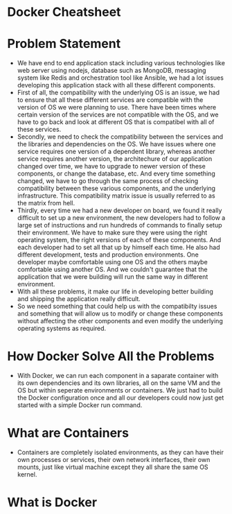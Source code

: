 # Docker Cheatsheet

# Problem Statement

- We have end to end application stack including various technologies like web server using nodejs, database such as MongoDB, messaging system like Redis and orchestration tool like Ansible, we had a lot issues developing this application stack with all these different components.
- First of all, the compatibility with the underlying OS is an issue, we had to ensure that all these different services are compatible with the version of OS we were planning to use. There have been times where certain version of the services are not compatible with the OS, and we have to go back and look at different OS that is compatibel with all of these services.
- Secondly, we need to check the compatibility between the services and the libraries and dependencies on the OS. We have issues where one service requires one version of a dependent library, whereas another service requires another version, the architechure of our application changed over time, we have to upgrade to newer version of these components, or change the database, etc. And every time something changed, we have to go through the same process of checking compatibility between these various components, and the underlying infrastructure. This compatibility matrix issue is usually referred to as the matrix from hell.
- Thirdly, every time we had a new developer on board, we found it really difficult to set up a new environment, the new developers had to follow a large set of instructions and run hundreds of commands to finally setup their environment. We have to make sure they were using the right operating system, the right versions of each of these components. And each developer had to set all that up by himself each time. He also had different development, tests and production environments. One developer maybe comfortable using one OS and the others maybe comfortable using another OS. And we couldn't guarantee that the application that we were building will run the same way in different environment.
- With all these problems, it make our life in developing better building and shipping the application really difficult.
- So we need something that could help us with the compatibilty issues and something that will allow us to modify or change these components without affecting the other components and even modify the underlying operating systems as required.

# How Docker Solve All the Problems

- With Docker, we can run each component in a saparate container with its own dependencies and its own libraries, all on the same VM and the OS but within seperate environments or containers. We just had to build the Docker configuration once and all our developers could now just get started with a simple Docker run command.

# What are Containers

- Containers are completely isolated environments, as they can have their own processes or services, their own network interfaces, their own mounts, just like virtual machine except they all share the same OS kernel.

# What is Docker
